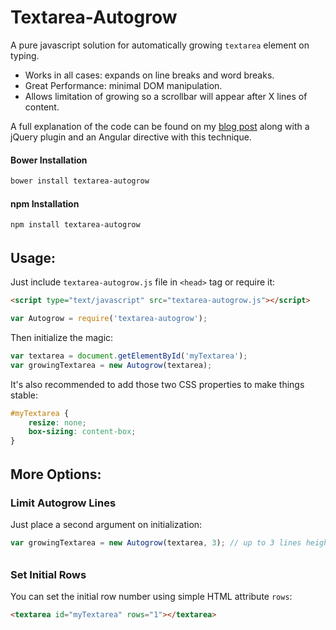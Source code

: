 # Textarea-Autogrow

A pure javascript solution for automatically growing `textarea` element on typing.

 * Works in all cases: expands on line breaks and word breaks.
 * Great Performance: minimal DOM manipulation.
 * Allows limitation of growing so a scrollbar will appear after X lines of content.

A full explanation of the code can be found on my [blog post](http://codingaspect.com/blog/textarea-auto-grow-resizing-textarea-to-fit-text-height) along with a jQuery plugin and an Angular directive with this technique.

#### Bower Installation
```bash
bower install textarea-autogrow
```

#### npm Installation
```bash
npm install textarea-autogrow
```

######

## Usage:
Just include `textarea-autogrow.js` file in `<head>` tag or require it:

```html
<script type="text/javascript" src="textarea-autogrow.js"></script>
```

```javascript
var Autogrow = require('textarea-autogrow');
```

Then initialize the magic:
```javascript
var textarea = document.getElementById('myTextarea');
var growingTextarea = new Autogrow(textarea);
```

It's also recommended to add those two CSS properties to make things stable:
```css
#myTextarea {
	resize: none;
	box-sizing: content-box;
}
```

######

## More Options:

### Limit Autogrow Lines

Just place a second argument on initialization:
```javascript
var growingTextarea = new Autogrow(textarea, 3); // up to 3 lines height
```

######
### Set Initial Rows

You can set the initial row number using simple HTML attribute `rows`:
```html
<textarea id="myTextarea" rows="1"></textarea>
```
